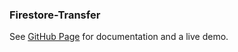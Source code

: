 ### Firestore-Transfer
See [GitHub Page](https://markrmessmore.github.io/firestore-transfer/) for documentation and a live demo.